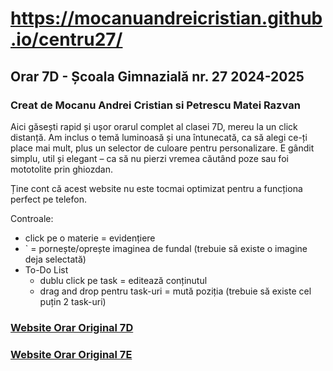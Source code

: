 <h1><a href="https://mocanuandreicristian.github.io/centru27/">https://mocanuandreicristian.github.io/centru27/</a></h1>

<h2>Orar 7D - Școala Gimnazială nr. 27 2024-2025</h2>
<h3>Creat de Mocanu Andrei Cristian si Petrescu Matei Razvan</h3>
<p>
    Aici găsești rapid și ușor orarul complet al clasei 7D, mereu la un click
    distanță. Am inclus o temă luminoasă și una întunecată, ca să alegi ce-ți place
    mai mult, plus un selector de culoare pentru personalizare. E gândit simplu,
    util și elegant – ca să nu pierzi vremea căutând poze sau foi mototolite prin
    ghiozdan.
</p>
<p>
    Ține cont că acest website nu este tocmai optimizat pentru a funcționa perfect
    pe telefon.
</p>
<p>Controale:</p>
<ul>
    <li>click pe o materie = evidențiere</li>
    <li>
        ` = pornește/oprește imaginea de fundal (trebuie să existe o imagine deja
        selectată)
    </li>
    <li>
        To-Do List
        <ul>
            <li>dublu click pe task = editează conținutul</li>
            <li>
                drag and drop pentru task-uri = mută poziția (trebuie să existe cel
                puțin 2 task-uri)
            </li>
        </ul>
    </li>
</ul>
<h3><a href="https://27.surge.sh/7d" target="_blank">Website Orar Original 7D</a></h3>
<h3><a href="https://27.surge.sh/7e" target="_blank">Website Orar Original 7E</a></h3>
